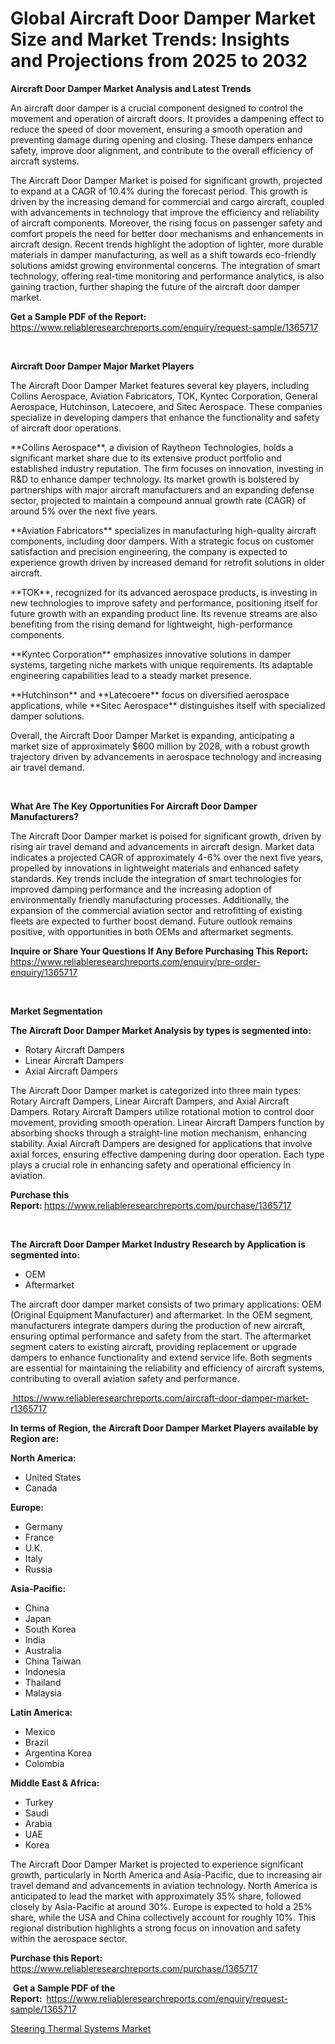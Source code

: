 <p><h1>Global Aircraft Door Damper Market Size and Market Trends: Insights and Projections from 2025 to 2032</h1></p><p><strong>Aircraft Door Damper Market Analysis and Latest Trends</strong></p>
<p><p>An aircraft door damper is a crucial component designed to control the movement and operation of aircraft doors. It provides a dampening effect to reduce the speed of door movement, ensuring a smooth operation and preventing damage during opening and closing. These dampers enhance safety, improve door alignment, and contribute to the overall efficiency of aircraft systems.</p><p>The Aircraft Door Damper Market is poised for significant growth, projected to expand at a CAGR of 10.4% during the forecast period. This growth is driven by the increasing demand for commercial and cargo aircraft, coupled with advancements in technology that improve the efficiency and reliability of aircraft components. Moreover, the rising focus on passenger safety and comfort propels the need for better door mechanisms and enhancements in aircraft design. Recent trends highlight the adoption of lighter, more durable materials in damper manufacturing, as well as a shift towards eco-friendly solutions amidst growing environmental concerns. The integration of smart technology, offering real-time monitoring and performance analytics, is also gaining traction, further shaping the future of the aircraft door damper market.</p></p>
<p><strong>Get a Sample PDF of the Report:&nbsp;</strong> <a href="https://www.reliableresearchreports.com/enquiry/request-sample/1365717?utm_campaign=3210&utm_medium=2&utm_source=Github&utm_content=ia&utm_term=22032025&utm_id=aircraft-door-damper">https://www.reliableresearchreports.com/enquiry/request-sample/1365717</a></p>
<p>&nbsp;</p>
<p><strong>Aircraft Door Damper Major Market Players</strong></p>
<p><p>The Aircraft Door Damper Market features several key players, including Collins Aerospace, Aviation Fabricators, TOK, Kyntec Corporation, General Aerospace, Hutchinson, Latecoere, and Sitec Aerospace. These companies specialize in developing dampers that enhance the functionality and safety of aircraft door operations.</p><p>**Collins Aerospace**, a division of Raytheon Technologies, holds a significant market share due to its extensive product portfolio and established industry reputation. The firm focuses on innovation, investing in R&D to enhance damper technology. Its market growth is bolstered by partnerships with major aircraft manufacturers and an expanding defense sector, projected to maintain a compound annual growth rate (CAGR) of around 5% over the next five years.</p><p>**Aviation Fabricators** specializes in manufacturing high-quality aircraft components, including door dampers. With a strategic focus on customer satisfaction and precision engineering, the company is expected to experience growth driven by increased demand for retrofit solutions in older aircraft.</p><p>**TOK**, recognized for its advanced aerospace products, is investing in new technologies to improve safety and performance, positioning itself for future growth with an expanding product line. Its revenue streams are also benefiting from the rising demand for lightweight, high-performance components.</p><p>**Kyntec Corporation** emphasizes innovative solutions in damper systems, targeting niche markets with unique requirements. Its adaptable engineering capabilities lead to a steady market presence.</p><p>**Hutchinson** and **Latecoere** focus on diversified aerospace applications, while **Sitec Aerospace** distinguishes itself with specialized damper solutions. </p><p>Overall, the Aircraft Door Damper Market is expanding, anticipating a market size of approximately $600 million by 2028, with a robust growth trajectory driven by advancements in aerospace technology and increasing air travel demand.</p></p>
<p>&nbsp;</p>
<p><strong>What Are The Key Opportunities For Aircraft Door Damper Manufacturers?</strong></p>
<p><p>The Aircraft Door Damper market is poised for significant growth, driven by rising air travel demand and advancements in aircraft design. Market data indicates a projected CAGR of approximately 4-6% over the next five years, propelled by innovations in lightweight materials and enhanced safety standards. Key trends include the integration of smart technologies for improved damping performance and the increasing adoption of environmentally friendly manufacturing processes. Additionally, the expansion of the commercial aviation sector and retrofitting of existing fleets are expected to further boost demand. Future outlook remains positive, with opportunities in both OEMs and aftermarket segments.</p></p>
<p><strong>Inquire or Share Your Questions If Any Before Purchasing This Report:</strong> <a href="https://www.reliableresearchreports.com/enquiry/pre-order-enquiry/1365717?utm_campaign=3210&utm_medium=2&utm_source=Github&utm_content=ia&utm_term=22032025&utm_id=aircraft-door-damper">https://www.reliableresearchreports.com/enquiry/pre-order-enquiry/1365717</a></p>
<p>&nbsp;</p>
<p><strong>Market Segmentation</strong></p>
<p><strong>The Aircraft Door Damper Market Analysis by types is segmented into:</strong></p>
<p><ul><li>Rotary Aircraft Dampers</li><li>Linear Aircraft Dampers</li><li>Axial Aircraft Dampers</li></ul></p>
<p><p>The Aircraft Door Damper market is categorized into three main types: Rotary Aircraft Dampers, Linear Aircraft Dampers, and Axial Aircraft Dampers. Rotary Aircraft Dampers utilize rotational motion to control door movement, providing smooth operation. Linear Aircraft Dampers function by absorbing shocks through a straight-line motion mechanism, enhancing stability. Axial Aircraft Dampers are designed for applications that involve axial forces, ensuring effective dampening during door operation. Each type plays a crucial role in enhancing safety and operational efficiency in aviation.</p></p>
<p><strong>Purchase this Report:&nbsp;</strong><a href="https://www.reliableresearchreports.com/purchase/1365717?utm_campaign=3210&utm_medium=2&utm_source=Github&utm_content=ia&utm_term=22032025&utm_id=aircraft-door-damper">https://www.reliableresearchreports.com/purchase/1365717</a></p>
<p>&nbsp;</p>
<p><strong>The Aircraft Door Damper Market Industry Research by Application is segmented into:</strong></p>
<p><ul><li>OEM</li><li>Aftermarket</li></ul></p>
<p><p>The aircraft door damper market consists of two primary applications: OEM (Original Equipment Manufacturer) and aftermarket. In the OEM segment, manufacturers integrate dampers during the production of new aircraft, ensuring optimal performance and safety from the start. The aftermarket segment caters to existing aircraft, providing replacement or upgrade dampers to enhance functionality and extend service life. Both segments are essential for maintaining the reliability and efficiency of aircraft systems, contributing to overall aviation safety and performance.</p></p>
<p><a href="https://www.reliableresearchreports.com/aircraft-door-damper-market-r1365717?utm_campaign=3210&utm_medium=2&utm_source=Github&utm_content=ia&utm_term=22032025&utm_id=aircraft-door-damper">&nbsp;https://www.reliableresearchreports.com/aircraft-door-damper-market-r1365717</a></p>
<p><strong>In terms of Region, the Aircraft Door Damper Market Players available by Region are:</strong></p>
<p>
    <p> <strong> North America: </strong>
        <ul>
            <li>United States</li>
            <li>Canada</li>
        </ul>
        </p> 
    <p> <strong> Europe: </strong>
        <ul>
            <li>Germany</li>
            <li>France</li>
            <li>U.K.</li>
            <li>Italy</li>
            <li>Russia</li>
        </ul>
        </p> 
    <p> <strong> Asia-Pacific: </strong>
        <ul>
            <li>China</li>
            <li>Japan</li>
            <li>South Korea</li>
            <li>India</li>
            <li>Australia</li>
            <li>China Taiwan</li>
            <li>Indonesia</li>
            <li>Thailand</li>
            <li>Malaysia</li>
        </ul>
        </p> 
    <p> <strong> Latin America: </strong>
        <ul>
            <li>Mexico</li>
            <li>Brazil</li>
            <li>Argentina Korea</li>
            <li>Colombia</li>
        </ul>
        </p> 
    <p> <strong> Middle East & Africa: </strong>
        <ul>
            <li>Turkey</li>
            <li>Saudi</li>
            <li>Arabia</li>
            <li>UAE</li>
            <li>Korea</li>
        </ul>
    </p>
    </p>
<p><p>The Aircraft Door Damper Market is projected to experience significant growth, particularly in North America and Asia-Pacific, due to increasing air travel demand and advancements in aviation technology. North America is anticipated to lead the market with approximately 35% share, followed closely by Asia-Pacific at around 30%. Europe is expected to hold a 25% share, while the USA and China collectively account for roughly 10%. This regional distribution highlights a strong focus on innovation and safety within the aerospace sector.</p></p>
<p><strong>Purchase this Report: </strong><a href="https://www.reliableresearchreports.com/purchase/1365717?utm_campaign=3210&utm_medium=2&utm_source=Github&utm_content=ia&utm_term=22032025&utm_id=aircraft-door-damper">https://www.reliableresearchreports.com/purchase/1365717</a></p>
<p>&nbsp;<strong>Get a Sample PDF of the Report:&nbsp;&nbsp;</strong><a href="https://www.reliableresearchreports.com/enquiry/request-sample/1365717?utm_campaign=3210&utm_medium=2&utm_source=Github&utm_content=ia&utm_term=22032025&utm_id=aircraft-door-damper">https://www.reliableresearchreports.com/enquiry/request-sample/1365717</a></p>
<p><strong></strong></p>
<p><p><a href="https://github.com/peggiputra7o/Market-Research-Report-List-1/blob/main/steering-thermal-systems-market.md?utm_campaign=3210&utm_medium=2&utm_source=Github&utm_content=ia&utm_term=22032025&utm_id=aircraft-door-damper">Steering Thermal Systems Market</a></p></p>